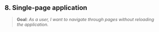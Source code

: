 ## 8. Single-page application
> **Goal**: _As a user, I want to navigate through pages without reloading the application._
